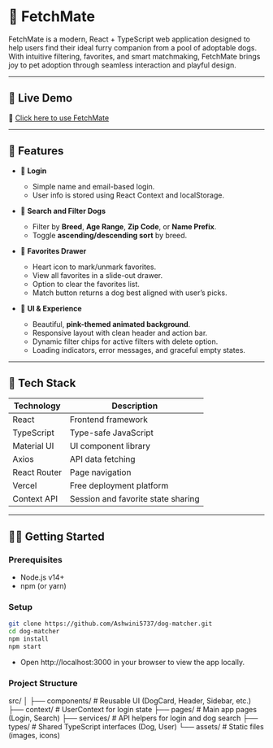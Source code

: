 # 🐾 FetchMate

FetchMate is a modern, React + TypeScript web application designed to help users find their ideal furry companion from a pool of adoptable dogs. With intuitive filtering, favorites, and smart matchmaking, FetchMate brings joy to pet adoption through seamless interaction and playful design.

---

## 🚀 Live Demo

🔗 [Click here to use FetchMate](https://dog-matcher-git-master-ashwini5737s-projects.vercel.app/search)

---

## 🎯 Features

- 🔐 **Login**
  - Simple name and email-based login.
  - User info is stored using React Context and localStorage.

- 🐶 **Search and Filter Dogs**
  - Filter by **Breed**, **Age Range**, **Zip Code**, or **Name Prefix**.
  - Toggle **ascending/descending sort** by breed.

- 💖 **Favorites Drawer**
  - Heart icon to mark/unmark favorites.
  - View all favorites in a slide-out drawer.
  - Option to clear the favorites list.
  - Match button returns a dog best aligned with user’s picks.

- 🎨 **UI & Experience**
  - Beautiful, **pink-themed animated background**.
  - Responsive layout with clean header and action bar.
  - Dynamic filter chips for active filters with delete option.
  - Loading indicators, error messages, and graceful empty states.

---

## 🧰 Tech Stack

| Technology    | Description                          |
|---------------|--------------------------------------|
| React         | Frontend framework                   |
| TypeScript    | Type-safe JavaScript                 |
| Material UI   | UI component library                 |
| Axios         | API data fetching                    |
| React Router  | Page navigation                      |
| Vercel        | Free deployment platform             |
| Context API   | Session and favorite state sharing   |

---

## 🧑‍💻 Getting Started

### Prerequisites

- Node.js v14+
- npm (or yarn)

### Setup

```bash
git clone https://github.com/Ashwini5737/dog-matcher.git
cd dog-matcher
npm install
npm start
```
- Open http://localhost:3000 in your browser to view the app locally.

### Project Structure
src/
│
├── components/          # Reusable UI (DogCard, Header, Sidebar, etc.)
├── context/             # UserContext for login state
├── pages/               # Main app pages (Login, Search)
├── services/            # API helpers for login and dog search
├── types/               # Shared TypeScript interfaces (Dog, User)
└── assets/              # Static files (images, icons)
